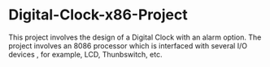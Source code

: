 # Digital-Clock-x86-Project
This project involves the design of a Digital Clock with an alarm option. The project involves an 8086 processor which is interfaced with several I/O devices , for example, LCD, Thunbswitch, etc.
